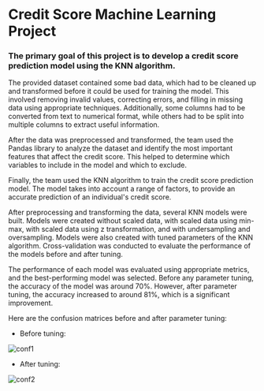 # Credit Score Machine Learning Project

### The primary goal of this project is to develop a credit score prediction model using the KNN algorithm.

The provided dataset contained some bad data, which had to be cleaned up and transformed before it could be used for training the model. This involved removing invalid values, correcting errors, and filling in missing data using appropriate techniques. Additionally, some columns had to be converted from text to numerical format, while others had to be split into multiple columns to extract useful information.

After the data was preprocessed and transformed, the team used the Pandas library to analyze the dataset and identify the most important features that affect the credit score. This helped to determine which variables to include in the model and which to exclude.

Finally, the team used the KNN algorithm to train the credit score prediction model. The model takes into account a range of factors, to provide an accurate prediction of an individual's credit score.

After preprocessing and transforming the data, several KNN models were built. Models were created without scaled data, with scaled data using min-max, with scaled data using z transformation, and with undersampling and oversampling. Models were also created with tuned parameters of the KNN algorithm. Cross-validation was conducted to evaluate the performance of the models before and after tuning.

The performance of each model was evaluated using appropriate metrics, and the best-performing model was selected. Before any parameter tuning, the accuracy of the model was around 70%. However, after parameter tuning, the accuracy increased to around 81%, which is a significant improvement.

Here are the confusion matrices before and after parameter tuning:

* Before tuning:

![conf1](https://user-images.githubusercontent.com/73060315/236341719-14877f4f-c53b-4ff3-b81a-e9024182cf46.png)

* After tuning:

![conf2](https://user-images.githubusercontent.com/73060315/236341841-8b275386-a296-4deb-b213-d0ba3c5d2514.png)
